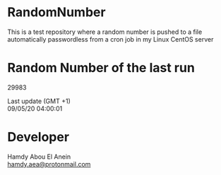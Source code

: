 # RandomNumber    
This is a test repository where a random number is pushed to a file automatically passwordless from a cron job in my Linux CentOS server    
# Random Number of the last run   
29983
      
Last update (GMT +1)    
09/05/20 04:00:01
# Developer    
Hamdy Abou El Anein   
hamdy.aea@protonmail.com
